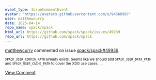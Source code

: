 ```yaml
---
event_type: IssueCommentEvent
avatar: "https://avatars.githubusercontent.com/u/9466890?"
user: matthewcurry
date: 2025-04-14
repo_name: spack/spack
html_url: https://github.com/spack/spack/issues/49939
repo_url: https://github.com/spack/spack
---
```


<a href='https://github.com/matthewcurry' target='_blank'>matthewcurry</a> commented on issue <a href='https://github.com/spack/spack/issues/49939' target='_blank'>spack/spack#49939</a>.

<small>`SPACK_USER_CONFIG_PATH` already exists. Seems like we should add `SPACK_USER_DATA_PATH` and `SPACK_USER_CACHE_PATH` to cover the XDG use cases. ...</small>

<a href='https://github.com/spack/spack/issues/49939' target='_blank'>View Comment</a>